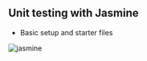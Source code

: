 ## Unit testing with Jasmine

* Basic setup and starter files

![jasmine](https://user-images.githubusercontent.com/24884380/172921825-edb0cab2-de39-416e-bc33-a254741fee01.jpg)
